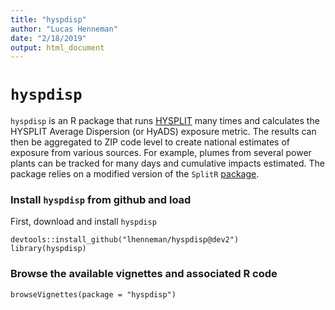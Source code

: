 ```yaml
---
title: "hyspdisp"
author: "Lucas Henneman"
date: "2/18/2019"
output: html_document
---
```


# ```hyspdisp```

```hyspdisp``` is an R package that runs [HYSPLIT](https://ready.arl.noaa.gov/HYSPLIT.php) many times and calculates the HYSPLIT Average Dispersion (or HyADS) exposure metric. The results can then be aggregated to ZIP code level to create national estimates of exposure from various sources.  For example, plumes from several power plants can be tracked for many days and cumulative impacts estimated. The package relies on a modified version of the ```SplitR``` [package](https://github.com/lhenneman/SplitR).

### Install ```hyspdisp``` from github and load 
First, download and install ```hyspdisp```
```{r}
devtools::install_github("lhenneman/hyspdisp@dev2")
library(hyspdisp)
```

### Browse the available vignettes and associated R code

```{r}
browseVignettes(package = "hyspdisp")
```




















